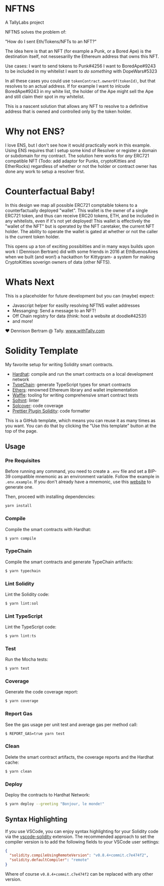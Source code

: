 # NFTNS

A TallyLabs project

NFTNS solves the problem of:

"How do I sent Eth/Tokens/NFTs to an NFT?"

The idea here is that an NFT (for example a Punk, or a Bored Ape) is the destination itself, not nessesarilly the Ethereum address that owns this NFT.

Use cases:
I want to send tokens to Punk#4256
I want to BoredApe#9243 to be included in my whitelist
I want to _do something_ with DopeWars#5323

In all these cases you could use `tokenContract.ownerOf(tokenId)`, but that resolves to an actual address. If for example I want to inlcude BoredApe#9243 in my white list, the holder of the Ape might sell the Ape and still claim their spot in my whitelist.

This is a nascent solution that allows any NFT to resolve to a definitive address that is owned and controlled only by the token holder.

# Why not ENS?

I love ENS, but I don't see how it would practically work in this example. Using ENS requires that I setup some kind of Resolver or register a domain or subdomain for my contract. The solution here works for _any_ ERC721 compatible NFT (Todo: add adaptor for Punks, cryptoKitties and EtherRocks) regardless of whether or not the holder or contract owner has done any work to setup a resolver first.

# Counterfactual Baby!

In this design we map all possible ERC721 comptaible tokens to a counterfactually deployed "wallet". This wallet is the owner of a single ERC721 token, and thus can receive ERC20 tokens, ETH, and be included in any whitelists, even if it's not yet deployed! This wallet is effectively the "wallet of the NFT" but is operated by the NFT caretaker, the current NFT holder. The ability to operate the wallet is gated at whether or not the caller is the current token holder.

This opens up a ton of exciting possiblities and in many ways builds upon work I (Dennison Bertram) did with some friends in 2016 at EthBuenosAires when we built (and won!) a hackathon for Kittygram- a system for making CryptoKitties soverign owners of data (other NFTS).

# Whats Next

This is a placeholder for future development but you can (maybe) expect:

- Javascript helper for easilly resolving NFTNS wallet addresses
- Messanging: Send a message to an NFT!
- Off Chain registry for data (think: host a website at doodle#4253!)
- and more!

❤️ Dennison Bertram @ Tally. www.withTally.com

# Solidity Template

My favorite setup for writing Solidity smart contracts.

- [Hardhat](https://github.com/nomiclabs/hardhat): compile and run the smart contracts on a local development network
- [TypeChain](https://github.com/ethereum-ts/TypeChain): generate TypeScript types for smart contracts
- [Ethers](https://github.com/ethers-io/ethers.js/): renowned Ethereum library and wallet implementation
- [Waffle](https://github.com/EthWorks/Waffle): tooling for writing comprehensive smart contract tests
- [Solhint](https://github.com/protofire/solhint): linter
- [Solcover](https://github.com/sc-forks/solidity-coverage): code coverage
- [Prettier Plugin Solidity](https://github.com/prettier-solidity/prettier-plugin-solidity): code formatter

This is a GitHub template, which means you can reuse it as many times as you want. You can do that by clicking the "Use this
template" button at the top of the page.

## Usage

### Pre Requisites

Before running any command, you need to create a `.env` file and set a BIP-39 compatible mnemonic as an environment
variable. Follow the example in `.env.example`. If you don't already have a mnemonic, use this [website](https://iancoleman.io/bip39/) to generate one.

Then, proceed with installing dependencies:

```sh
yarn install
```

### Compile

Compile the smart contracts with Hardhat:

```sh
$ yarn compile
```

### TypeChain

Compile the smart contracts and generate TypeChain artifacts:

```sh
$ yarn typechain
```

### Lint Solidity

Lint the Solidity code:

```sh
$ yarn lint:sol
```

### Lint TypeScript

Lint the TypeScript code:

```sh
$ yarn lint:ts
```

### Test

Run the Mocha tests:

```sh
$ yarn test
```

### Coverage

Generate the code coverage report:

```sh
$ yarn coverage
```

### Report Gas

See the gas usage per unit test and average gas per method call:

```sh
$ REPORT_GAS=true yarn test
```

### Clean

Delete the smart contract artifacts, the coverage reports and the Hardhat cache:

```sh
$ yarn clean
```

### Deploy

Deploy the contracts to Hardhat Network:

```sh
$ yarn deploy --greeting "Bonjour, le monde!"
```

## Syntax Highlighting

If you use VSCode, you can enjoy syntax highlighting for your Solidity code via the
[vscode-solidity](https://github.com/juanfranblanco/vscode-solidity) extension. The recommended approach to set the
compiler version is to add the following fields to your VSCode user settings:

```json
{
  "solidity.compileUsingRemoteVersion": "v0.8.4+commit.c7e474f2",
  "solidity.defaultCompiler": "remote"
}
```

Where of course `v0.8.4+commit.c7e474f2` can be replaced with any other version.
